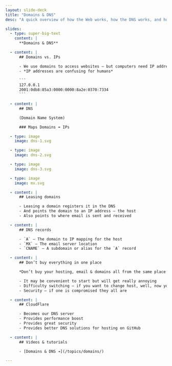 ```yaml
---
layout: slide-deck
title: "Domains & DNS"
desc: "A quick overview of how the Web works, how the DNS works, and how our computers access and download websites."

slides:
  - type: super-big-text
    content: |
      **Domains & DNS**

  - content: |
      ## Domains vs. IPs

      - We use domains to access websites — but computers need IP addresses
      - *IP addresses are confusing for humans*

      ```
      127.0.0.1
      2001:0db8:85a3:0000:0000:8a2e:0370:7334
      ```

  - content: |
      ## DNS

      (Domain Name System)

      ### Maps Domains ⬌ IPs

  - type: image
    image: dns-1.svg

  - type: image
    image: dns-2.svg

  - type: image
    image: dns-3.svg

  - type: image
    image: mx.svg

  - content: |
      ## Leasing domains

      - Leasing a domain registers it in the DNS
      - And points the domain to an IP address — the host
      - Also points to where email is sent and received

  - content: |
      ## DNS records

      - `A` — The domain to IP mapping for the host
      - `MX` — The email server location
      - `CNAME` — A subdomain or alias for the `A` record

  - content: |
      ## Don’t buy everything in one place

      *Don’t buy your hosting, email & domains all from the same place!*

      - It may be convenient to start but will get really annoying
      - Difficulty switching — if you want to change host, well, now you likely have to change all services
      - Security — if one is compromised they all are

  - content: |
      ## CloudFlare

      - Becomes our DNS server
      - Provides performance boost
      - Provides great security
      - Provides better DNS solutions for hosting on GitHub

  - content: |
      ## Videos & tutorials

      - [Domains & DNS ➔](/topics/domains/)

---
```

